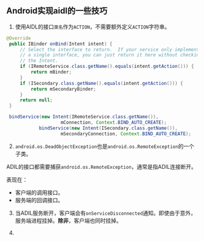 ## Android实现aidl的一些技巧

1. 使用AIDL的接口`类名`作为`ACTION`，不需要额外定义`ACTION`字符串。

```java
@Override
 public IBinder onBind(Intent intent) {
     // Select the interface to return.  If your service only implements
     // a single interface, you can just return it here without checking
     // the Intent.
     if (IRemoteService.class.getName().equals(intent.getAction())) {
         return mBinder;
     }
     if (ISecondary.class.getName().equals(intent.getAction())) {
         return mSecondaryBinder;
     }
     return null;
 }

 bindService(new Intent(IRemoteService.class.getName()),
                    mConnection, Context.BIND_AUTO_CREATE);
            bindService(new Intent(ISecondary.class.getName()),
                    mSecondaryConnection, Context.BIND_AUTO_CREATE);
```

2. `android.os.DeadObjectException`也是`android.os.RemoteException`的一个子类。

ADIL的接口都需要捕获`android.os.RemoteException`，通常是指ADIL连接断开。

表现在：

* 客户端的调用接口。
* 服务端的回调接口。

3. 当ADIL服务断开，客户端会有`onServiceDisconnected`通知。即使由于意外，服务端进程挂掉。**除非**，客户端也同时挂掉。

4. 
